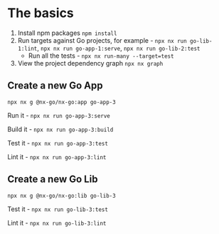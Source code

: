 # The basics

1. Install npm packages `npm install`
2. Run targets against Go projects, for example - `npx nx run go-lib-1:lint`, `npx nx run go-app-1:serve`, `npx nx run go-lib-2:test`
   - Run all the tests - `npx nx run-many --target=test`
3. View the project dependency graph `npx nx graph`

## Create a new Go App

`npx nx g @nx-go/nx-go:app go-app-3`

Run it - `npx nx run go-app-3:serve`

Build it - `npx nx run go-app-3:build`

Test it - `npx nx run go-app-3:test`

Lint it - `npx nx run go-app-3:lint`

## Create a new Go Lib

`npx nx g @nx-go/nx-go:lib go-lib-3`

Test it - `npx nx run go-lib-3:test`

Lint it - `npx nx run go-lib-3:lint`
